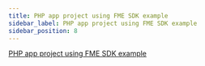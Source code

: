 ```yaml
---
title: PHP app project using FME SDK example
sidebar_label: PHP app project using FME SDK example
sidebar_position: 8
---
```


[PHP app project using FME SDK example](https://github.com/Split-Community/Split-SDKs-Examples/tree/main/PHP-SDK)
